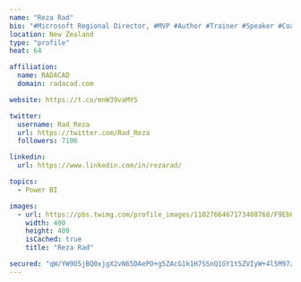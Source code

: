 ```yaml
---
name: "Reza Rad"
bio: "#Microsoft Regional Director, #MVP #Author #Trainer #Speaker #Coach #Consultant #PowerBI "
location: New Zealand
type: "profile"
heat: 64

affiliation:
  name: RADACAD
  domain: radacad.com

website: https://t.co/mnW39vaMYS

twitter:
  username: Rad_Reza
  url: https://twitter.com/Rad_Reza
  followers: 7106

linkedin:
  url: https://www.linkedin.com/in/rezarad/

topics:
  - Power BI

images:
  - url: https://pbs.twimg.com/profile_images/1102766467173408768/F9EbQENa_400x400.png
    width: 400
    height: 400
    isCached: true
    title: "Reza Rad"

secured: "qW/YW9O5jBQ0xjgX2vN65DAePO+g5ZAcG1k1H7SSnQ1GY1t5ZVIyW+4l5M97zTz0h+TD3y8jzr4b7NKDavlRMK9Ws2J4Gj/W3mBqDAf4d7Ww/SAIxkMg6o66ky2jnskjHnPUZpWtvo/ig6sJk/9h9mDXLpoFPuuDJZc7QUamJnR2XnCvBJ8hXOYNOqvc8gLhqXeyZOIEObgm6IdgKUgKfHpuqZoxf+DL/oJ+zv74714ar2ksZMd2Sia+tIOWdW1rVKoNOtMN4yG9bKHj4wielWnrXr5mqe+q/uWAl7O2q7eQn5nCmOJG+xK3cgeQ4TvnyPN4zwurHvszyJGFeDu+YnQwPeJZXvpLXyErP9uJaYVK2H4zhBnOnf3nmUbrcyj7R4w2FFbYwvZfu8RVwYf0ZMmCHRmagnW4nj9rFrS7xF4=;odNjBNFde3hCytnl+sJmTg=="
---
```


